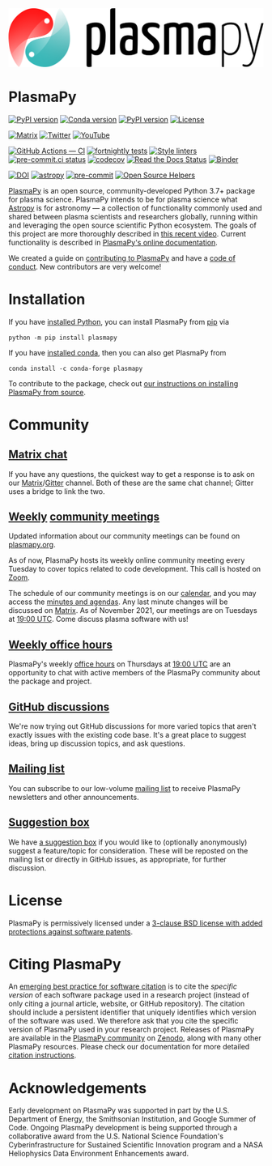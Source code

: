 <div align="center"><img src="https://raw.githubusercontent.com/PlasmaPy/PlasmaPy-logo/main/exports/with-text-dark.png" width="600"/></div>

# PlasmaPy

[![PyPI version](https://img.shields.io/pypi/v/plasmapy?style=flat&logo=pypi)](https://pypi.org/project/plasmapy/)
[![Conda version](https://img.shields.io/conda/v/conda-forge/plasmapy?style=flat&logo=anaconda)](https://img.shields.io/conda/v/conda-forge/plasmapy)
[![PyPI version](https://img.shields.io/pypi/pyversions/plasmapy?style=flat&logo=python)](https://img.shields.io/pypi/pyversions/plasmapy?style=plastic)
[![License](https://img.shields.io/badge/License-BSD%203--Clause-blue.svg)](./LICENSE.md)

[![Matrix](https://img.shields.io/badge/Matrix-join%20chat-blueviolet?style=flat&logo=matrix)](https://app.element.io/#/room/#plasmapy:openastronomy.org)
[![Twitter](https://img.shields.io/badge/Twitter%20-follow-red?style=flat&logo=twitter)](https://twitter.com/plasmapy)
[![YouTube](https://img.shields.io/badge/YouTube%20-subscribe-red?style=flat&logo=youtube)](https://www.youtube.com/channel/UCSH6qzslhqIZKTAJmHPxIxw)

[![GitHub Actions — CI](https://github.com/PlasmaPy/PlasmaPy/workflows/CI/badge.svg)](https://github.com/PlasmaPy/PlasmaPy/actions?query=workflow%3ACI+branch%3Amain)
[![fortnightly tests](https://github.com/PlasmaPy/PlasmaPy/actions/workflows/weekly.yml/badge.svg?branch=main)](https://github.com/PlasmaPy/PlasmaPy/actions/workflows/fortnightly.yml)
[![Style linters](https://github.com/PlasmaPy/PlasmaPy/actions/workflows/linters.yml/badge.svg)](https://github.com/PlasmaPy/PlasmaPy/actions/workflows/linters.yml)
[![pre-commit.ci status](https://results.pre-commit.ci/badge/github/PlasmaPy/PlasmaPy/main.svg)](https://results.pre-commit.ci/latest/github/PlasmaPy/PlasmaPy/main)
[![codecov](https://codecov.io/gh/PlasmaPy/PlasmaPy/branch/main/graph/badge.svg)](https://codecov.io/gh/PlasmaPy/PlasmaPy)
[![Read the Docs Status](https://readthedocs.org/projects/plasmapy/badge/?version=latest&logo=twitter)](http://plasmapy.readthedocs.io/en/latest/?badge=latest)
[![Binder](https://mybinder.org/badge_logo.svg)](https://mybinder.org/v2/gh/PlasmaPy/PlasmaPy/main?filepath=docs/notebooks)

[![DOI](https://zenodo.org/badge/DOI/10.5281/zenodo.1436011.svg)](https://doi.org/10.5281/zenodo.1436011)
[![astropy](http://img.shields.io/badge/powered%20by-AstroPy-orange.svg?style=flat&logo=astropy)](http://www.astropy.org/)
[![pre-commit](https://img.shields.io/badge/pre--commit-enabled-brightgreen?logo=pre-commit&logoColor=white)](https://github.com/pre-commit/pre-commit)
[![Open Source Helpers](https://www.codetriage.com/plasmapy/plasmapy/badges/users.svg)](https://www.codetriage.com/plasmapy/plasmapy)

[PlasmaPy](https://www.plasmapy.org/) is an open source, community-developed
Python 3.7+ package for plasma science. PlasmaPy intends to be for plasma
science what [Astropy](https://github.com/astropy/astropy) is for astronomy
— a collection of functionality commonly used and shared between plasma
scientists and researchers globally, running within and leveraging the
open source scientific Python ecosystem. The goals of this project are
more thoroughly described in [this recent video](https://youtu.be/E8RwQF5wcXM).
Current functionality is described in [PlasmaPy's online
documentation](http://docs.plasmapy.org/en/latest/).

We created a guide on [contributing to PlasmaPy](http://docs.plasmapy.org/en/stable/CONTRIBUTING.html)
and have a [code of conduct](http://docs.plasmapy.org/en/stable/CODE_OF_CONDUCT.html).
New contributors are very welcome!

# Installation

If you have [installed Python](https://wiki.python.org/moin/BeginnersGuide/Download),
you can install PlasmaPy from [pip](https://pypi.org/project/pip/)
via
```Shell
python -m pip install plasmapy
```
If you have
[installed conda](https://docs.conda.io/projects/conda/en/latest/user-guide/install/index.html),
then you can also get PlasmaPy from
```Shell
conda install -c conda-forge plasmapy
```
To contribute
to the package, check out [our instructions on installing PlasmaPy from
source](http://docs.plasmapy.org/en/stable/install.html#building-and-installing-from-source-code).

# Community

## [Matrix chat](https://app.element.io/#/room/#plasmapy:openastronomy.org)

If you have any questions, the quickest way to get a response is to ask
on our
[Matrix](https://app.element.io/#/room/#plasmapy:openastronomy.org)/[Gitter](https://gitter.im/PlasmaPy/Lobby)
channel. Both of these are the same chat channel; Gitter uses a bridge to link the two.

## [Weekly](https://calendar.google.com/calendar/embed?src=c_sqqq390s24jjfjp3q86pv41pi8%40group.calendar.google.com&ctz=America%2FNew_York) [community meetings](https://zoom.us/j/91633383503?pwd=QWNkdHpWeFhrYW1vQy91ODNTVG5Ndz09#success)

Updated information about our community meetings can be found on [plasmapy.org](https://www.plasmapy.org/meetings/weekly/).

As of now, PlasmaPy hosts its weekly online community meeting every Tuesday to cover topics related to code development. This call is hosted on [Zoom](https://zoom.us/j/91633383503?pwd=QWNkdHpWeFhrYW1vQy91ODNTVG5Ndz09#success).

The schedule of our community meetings is on our
[calendar](https://calendar.google.com/calendar/embed?src=c_sqqq390s24jjfjp3q86pv41pi8%40group.calendar.google.com&ctz=America%2FNew_York),
and you may access the [minutes and
agendas](https://drive.google.com/drive/folders/0ByPG8nie6fTPV1FQUEkzMTgtRTg?usp=sharing).
Any last minute changes will be discussed on
[Matrix](https://app.element.io/app/#/room/#plasmapy:openastronomy.org).
As of November 2021, our meetings are on Tuesdays at
[19:00 UTC](http://time.unitarium.com/utc/7pm).
Come discuss plasma software with us!

## [Weekly office hours](http://www.plasmapy.org/meetings/office_hours/)

PlasmaPy's weekly [office hours](http://www.plasmapy.org/meetings/office_hours/)
on Thursdays at [19:00 UTC](http://time.unitarium.com/utc/6pm)
are an opportunity to chat with active members of the PlasmaPy
community about the package and project.

## [GitHub discussions](https://github.com/PlasmaPy/PlasmaPy/discussions)

We're now trying out GitHub discussions for more varied topics that aren't
exactly issues with the existing code base. It's a great place to suggest
ideas, bring up discussion topics, and ask questions.

## [Mailing list](https://groups.google.com/forum/#!forum/plasmapy)

You can subscribe to our low-volume
[mailing list](https://groups.google.com/forum/#!forum/plasmapy)
to receive PlasmaPy newsletters and other announcements.

## [Suggestion box](https://docs.google.com/forms/d/e/1FAIpQLSdT3O5iHZrLJRuavFyzoR23PGy0Prfzx2SQOcwJGWtvHyT2lw/viewform?usp=sf_link)

We have
[a suggestion box](https://docs.google.com/forms/d/e/1FAIpQLSdT3O5iHZrLJRuavFyzoR23PGy0Prfzx2SQOcwJGWtvHyT2lw/viewform?usp=sf_link)
if you would like to (optionally anonymously) suggest
a feature/topic for consideration. These will be reposted on the mailing list
or directly in GitHub issues, as appropriate, for further discussion.

# License

PlasmaPy is permissively licensed under a
[3-clause BSD license with added protections
against software patents](LICENSE.md).

# Citing PlasmaPy

An [emerging best practice for software
citation](https://doi.org/10.7717/peerj-cs.86) is to cite the _specific
version_ of each software package used in a research project (instead of
only citing a journal article, website, or GitHub repository). The
citation should include a persistent identifier that uniquely identifies
which version of the software was used. We therefore ask that you cite
the specific version of PlasmaPy used in your research project. Releases
of PlasmaPy are available in the
[PlasmaPy community](https://zenodo.org/communities/plasmapy) on
[Zenodo](https://zenodo.org/), along with many other PlasmaPy resources.
Please check our documentation for more detailed [citation
instructions](./docs/about/citation.rst).

# Acknowledgements

Early development on PlasmaPy was supported in part by the U.S.
Department of Energy, the Smithsonian Institution, and Google Summer of
Code. Ongoing PlasmaPy development is being supported through a
collaborative award from the U.S. National Science Foundation's
Cyberinfrastructure for Sustained Scientific Innovation program and a
NASA Heliophysics Data Environment Enhancements award.
